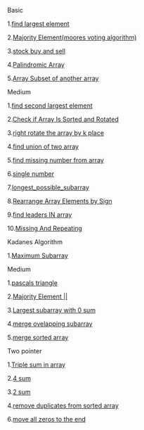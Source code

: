 Basic

1.[find largest element ](https://www.geeksforgeeks.org/problems/largest-element-in-array4009/0?utm_source=youtube&utm_medium=collab_striver_ytdescription&utm_campaign=largest-element-in-array)

2.[Majority Element(moores voting algorithm)](https://leetcode.com/problems/majority-element/description/)

3.[stock buy and sell](https://leetcode.com/problems/best-time-to-buy-and-sell-stock/solutions/39038/kadane-s-algorithm-since-no-one-has-mentioned-about-this-so-far-in-case-if-interviewer-twists-the-input/)

4.[Palindromic Array](https://www.geeksforgeeks.org/problems/palindromic-array-1587115620/1)

5.[Array Subset of another array](https://www.geeksforgeeks.org/problems/array-subset-of-another-array2317/1)


Medium 

1.[find second largest element](https://www.geeksforgeeks.org/problems/second-largest3735/1?utm_source=youtube&utm_medium=collab_striver_ytdescription&utm_campaign=second-largest)

2.[Check if Array Is Sorted and Rotated](https://leetcode.com/problems/check-if-array-is-sorted-and-rotated/description/)

3.[right rotate the array by k place](https://leetcode.com/problems/rotate-array/submissions/1393304246/)

4.[find union of two array ](https://www.geeksforgeeks.org/problems/union-of-two-sorted-arrays-1587115621/1?utm_source=youtube&utm_medium=collab_striver_ytdescription&utm_campaign=union-of-two-sorted-arrays)

5.[find missing number from array](https://leetcode.com/problems/missing-number/)

6.[single number](https://leetcode.com/problems/single-number/)

7.[longest_possible_subarray](https://www.geeksforgeeks.org/problems/longest-sub-array-with-sum-k0809/1?utm_source=youtube&utm_medium=collab_striver_ytdescription&utm_campaign=longest-sub-array-with-sum-k)

8.[Rearrange Array Elements by Sign](https://leetcode.com/problems/rearrange-array-elements-by-sign/description/)

9.[find leaders IN array](https://www.geeksforgeeks.org/problems/leaders-in-an-array-1587115620/1?utm_source=youtube&utm_medium=collab_striver_ytdescription&utm_campaign=leaders-in-an-array)

10.[Missing And Repeating](https://www.geeksforgeeks.org/problems/find-missing-and-repeating2512/1?utm_source=youtube&utm_medium=collab_striver_ytdescription&utm_campaign=find-missing-and-repeating)

Kadanes Algorithm

1.[Maximum Subarray](https://leetcode.com/problems/maximum-subarray/)

Medium

1.[pascals triangle](https://leetcode.com/problems/pascals-triangle/)

2.[Majority Element ||](https://leetcode.com/problems/majority-element-ii/submissions/1459470670/)

3.[Largest subarray with 0 sum](https://www.geeksforgeeks.org/problems/largest-subarray-with-0-sum/1?category%5B%5D=Hash&company%5B%5D=Amazon&page=1&query=category%5B%5DHashcompany%5B%5DAmazonpage1company%5B%5DAmazoncategory%5B%5DHash&utm_source=youtube&utm_medium=collab_striver_ytdescription&utm_campaign=largest-subarray-with-0-sum)

4.[merge ovelapping subarray](https://leetcode.com/problems/merge-intervals/)

5.[merge sorted array](https://leetcode.com/problems/merge-sorted-array/)

Two pointer 

1.[Triple sum in array](https://www.geeksforgeeks.org/problems/triplet-sum-in-array-1587115621/1)

2.[4 sum](https://leetcode.com/problems/4sum/submissions/1463575191/)

3.[2 sum](https://leetcode.com/problems/two-sum/)

4.[remove duplicates from sorted array](https://leetcode.com/problems/remove-duplicates-from-sorted-array/description/)

6.[move all zeros to the end](https://leetcode.com/problems/move-zeroes/submissions/1395778272/)



